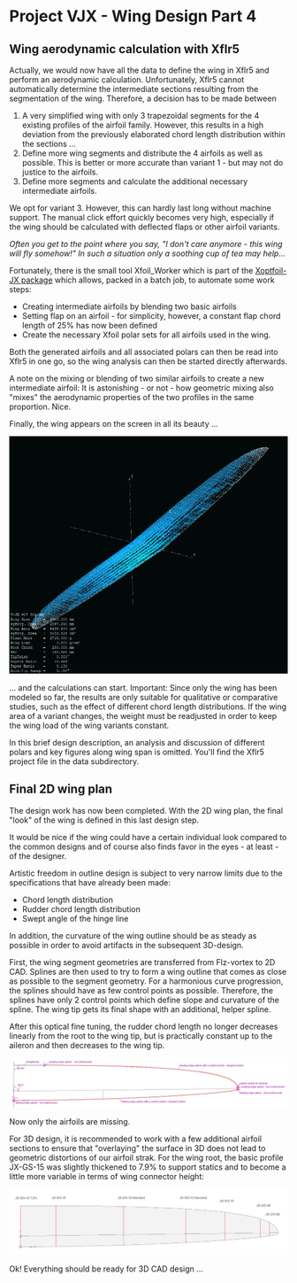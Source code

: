 # Project VJX - Wing Design Part 4

## Wing aerodynamic calculation with Xflr5

Actually, we would now have all the data to define the wing in Xflr5 and perform an aerodynamic calculation. Unfortunately, Xflr5 cannot automatically determine the intermediate sections resulting from the segmentation of the wing. Therefore, a decision has to be made between 

1.	A very simplified wing with only 3 trapezoidal segments for the 4 existing profiles of the airfoil family. However, this results in a high deviation from the previously elaborated chord length distribution within the sections ...
2.	Define more wing segments and distribute the 4 airfoils as well as possible. This is better or more accurate than variant 1 - but may not do justice to the airfoils.
3.	Define more segments and calculate the additional necessary intermediate airfoils.

We opt for variant 3. However, this can hardly last long without machine support. The manual click effort quickly becomes very high, especially if the wing should be calculated with deflected flaps or other airfoil variants.

*Often you get to the point where you say, "I don't care anymore - this wing will fly somehow!" In such a situation only a soothing cup of tea may help...*

Fortunately, there is the small tool Xfoil_Worker which is part of the [Xoptfoil-JX package](https://github.com/jxjo/Xoptfoil-JX/releases) which allows, packed in a batch job, to automate some work steps: 

-	Creating intermediate airfoils by blending two basic airfoils
-	Setting flap on an airfoil - for simplicity, however, a constant flap chord length of 25% has now been defined
-	Create the necessary Xfoil polar sets for all airfoils used in the wing.   
 
Both the generated airfoils and all associated polars can then be read into Xflr5 in one go, so the wing analysis can then be started directly afterwards.

A note on the mixing or blending of two similar airfoils to create a new intermediate airfoil: It is astonishing - or not - how geometric mixing also "mixes" the aerodynamic properties of the two profiles in the same proportion. Nice.

Finally, the wing appears on the screen in all its beauty ...

![VJX Xflr5Wing](images/V-JX_Xflr5_Wing.png)

... and the calculations can start. Important: Since only the wing has been modeled so far, the results are only suitable for qualitative or comparative studies, such as the effect of different chord length distributions. If the wing area of a variant changes, the weight must be readjusted in order to keep the wing load of the wing variants constant. 

In this brief design description, an analysis and discussion of different polars and key figures along wing span is omitted. You'll find the Xflr5 project file in the data subdirectory.


## Final 2D wing plan

The design work has now been completed. With the 2D wing plan, the final "look" of the wing is defined in this last design step.

It would be nice if the wing could have a certain individual look compared to the common designs and of course also finds favor in the eyes - at least - of the designer.

Artistic freedom in outline design is subject to very narrow limits due to the specifications that have already been made:

-	Chord length distribution
-	Rudder chord length distribution
-	Swept angle of the hinge line
 
In addition, the curvature of the wing outline should be as steady as possible in order to avoid artifacts in the subsequent 3D-design.

First, the wing segment geometries are transferred from Flz-vortex to 2D CAD. Splines are then used to try to form a wing outline that comes as close as possible to the segment geometry. For a harmonious curve progression, the splines should have as few control points as possible. Therefore, the splines have only 2 control points which define slope and curvature of the spline.  The wing tip gets its final shape with an additional, helper spline. 

After this optical fine tuning, the rudder chord length no longer decreases linearly from the root to the wing tip, but is practically constant up to the aileron and then decreases to the wing tip. 

![Wing planoutline](images/wing_plan_outline.png)
   
Now only the airfoils are missing. 

For 3D design, it is recommended to work with a few additional airfoil sections to ensure that "overlaying" the surface in 3D does not lead to geometric distortions of our airfoil strak. For the wing root, the basic profile JX-GS-15 was slightly thickened to 7.9% to support statics and to become a little more variable in terms of wing connector height:

![Wing airfoils](images/wing_airfoils.png)

Ok! Everything should be ready for 3D CAD design ...  

